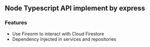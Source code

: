 ## Node Typescript API implement by express

### Features
- Use Fireorm to interact with Cloud Firestore
- Dependency Injected in services and repositories